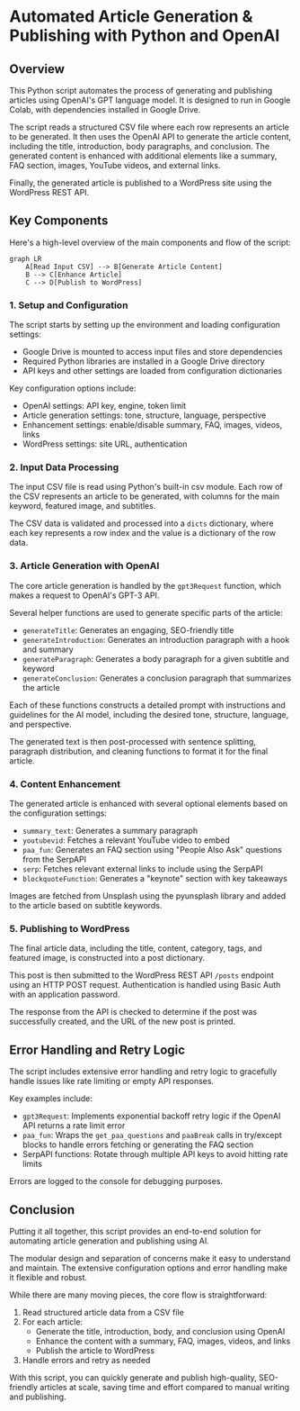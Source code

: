 # Automated Article Generation & Publishing with Python and OpenAI

## Overview
This Python script automates the process of generating and publishing articles using OpenAI's GPT language model. It is designed to run in Google Colab, with dependencies installed in Google Drive.

The script reads a structured CSV file where each row represents an article to be generated. It then uses the OpenAI API to generate the article content, including the title, introduction, body paragraphs, and conclusion. The generated content is enhanced with additional elements like a summary, FAQ section, images, YouTube videos, and external links.

Finally, the generated article is published to a WordPress site using the WordPress REST API.

## Key Components
Here's a high-level overview of the main components and flow of the script:

```mermaid
graph LR
    A[Read Input CSV] --> B[Generate Article Content]
    B --> C[Enhance Article]
    C --> D[Publish to WordPress]
```

### 1. Setup and Configuration
The script starts by setting up the environment and loading configuration settings:

- Google Drive is mounted to access input files and store dependencies
- Required Python libraries are installed in a Google Drive directory
- API keys and other settings are loaded from configuration dictionaries

Key configuration options include:
- OpenAI settings: API key, engine, token limit
- Article generation settings: tone, structure, language, perspective
- Enhancement settings: enable/disable summary, FAQ, images, videos, links
- WordPress settings: site URL, authentication

### 2. Input Data Processing
The input CSV file is read using Python's built-in csv module. Each row of the CSV represents an article to be generated, with columns for the main keyword, featured image, and subtitles.

The CSV data is validated and processed into a `dicts` dictionary, where each key represents a row index and the value is a dictionary of the row data.

### 3. Article Generation with OpenAI
The core article generation is handled by the `gpt3Request` function, which makes a request to OpenAI's GPT-3 API.

Several helper functions are used to generate specific parts of the article:
- `generateTitle`: Generates an engaging, SEO-friendly title
- `generateIntroduction`: Generates an introduction paragraph with a hook and summary
- `generateParagraph`: Generates a body paragraph for a given subtitle and keyword
- `generateConclusion`: Generates a conclusion paragraph that summarizes the article

Each of these functions constructs a detailed prompt with instructions and guidelines for the AI model, including the desired tone, structure, language, and perspective.

The generated text is then post-processed with sentence splitting, paragraph distribution, and cleaning functions to format it for the final article.

### 4. Content Enhancement
The generated article is enhanced with several optional elements based on the configuration settings:

- `summary_text`: Generates a summary paragraph
- `youtubevid`: Fetches a relevant YouTube video to embed
- `paa_fun`: Generates an FAQ section using "People Also Ask" questions from the SerpAPI
- `serp`: Fetches relevant external links to include using the SerpAPI
- `blockquoteFunction`: Generates a "keynote" section with key takeaways

Images are fetched from Unsplash using the pyunsplash library and added to the article based on subtitle keywords.

### 5. Publishing to WordPress
The final article data, including the title, content, category, tags, and featured image, is constructed into a post dictionary.

This post is then submitted to the WordPress REST API `/posts` endpoint using an HTTP POST request. Authentication is handled using Basic Auth with an application password.

The response from the API is checked to determine if the post was successfully created, and the URL of the new post is printed.

## Error Handling and Retry Logic
The script includes extensive error handling and retry logic to gracefully handle issues like rate limiting or empty API responses.

Key examples include:
- `gpt3Request`: Implements exponential backoff retry logic if the OpenAI API returns a rate limit error
- `paa_fun`: Wraps the `get_paa_questions` and `paaBreak` calls in try/except blocks to handle errors fetching or generating the FAQ section
- SerpAPI functions: Rotate through multiple API keys to avoid hitting rate limits

Errors are logged to the console for debugging purposes.

## Conclusion
Putting it all together, this script provides an end-to-end solution for automating article generation and publishing using AI.

The modular design and separation of concerns make it easy to understand and maintain. The extensive configuration options and error handling make it flexible and robust.

While there are many moving pieces, the core flow is straightforward:
1. Read structured article data from a CSV file
2. For each article:
   - Generate the title, introduction, body, and conclusion using OpenAI
   - Enhance the content with a summary, FAQ, images, videos, and links
   - Publish the article to WordPress
3. Handle errors and retry as needed

With this script, you can quickly generate and publish high-quality, SEO-friendly articles at scale, saving time and effort compared to manual writing and publishing.
